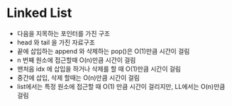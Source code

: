 # Linked List
- 다음을 지목하는 포인터를 가진 구조
- head 와 tail 을 가진 자료구조
- 끝에 삽입하는 append 와 삭제하는 pop()은 O(1)만큼 시간이 걸림
- n 번째 원소에 접근할때 O(n)만큼 시간이 걸림
- 맨처음 idx 에 삽입을 하거나 삭제를 할 때 O(1)만큼 시간이 걸림
- 중간에 삽입, 삭제 할때는 O(n)만큼 시간이 걸림
- list에서는 특정 원소에 접근할 때 O(1) 만큼 시간이 걸리지만, LL에서는 O(n)만큼 걸림
